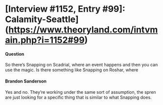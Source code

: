 # [Interview #1152, Entry #99]: Calamity-Seattle](https://www.theoryland.com/intvmain.php?i=1152#99)

#### Question

So there’s Snapping on Scadrial, where an event happens and then you can use the magic. Is there something like Snapping on Roshar, where

#### Brandon Sanderson

Yes and no. They’re working under the same sort of assumption, the spren are just looking for a specific thing that is similar to what Snapping does.

